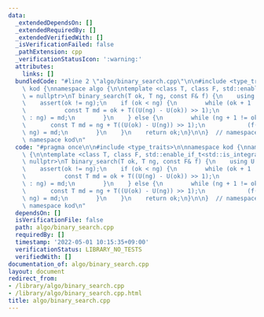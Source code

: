 ```yaml
---
data:
  _extendedDependsOn: []
  _extendedRequiredBy: []
  _extendedVerifiedWith: []
  _isVerificationFailed: false
  _pathExtension: cpp
  _verificationStatusIcon: ':warning:'
  attributes:
    links: []
  bundledCode: "#line 2 \"algo/binary_search.cpp\"\n\n#include <type_traits>\n\nnamespace\
    \ kod {\nnamespace algo {\n\ntemplate <class T, class F, std::enable_if_t<std::is_integral_v<T>>*\
    \ = nullptr>\nT binary_search(T ok, T ng, const F& f) {\n    using U = std::make_unsigned_t<T>;\n\
    \    assert(ok != ng);\n    if (ok < ng) {\n        while (ok + 1 != ng) {\n \
    \           const T md = ok + T((U(ng) - U(ok)) >> 1);\n            (f(md) ? ok\
    \ : ng) = md;\n        }\n    } else {\n        while (ng + 1 != ok) {\n     \
    \       const T md = ng + T((U(ok) - U(ng)) >> 1);\n            (f(md) ? ok :\
    \ ng) = md;\n        }\n    }\n    return ok;\n}\n\n}  // namespace algo\n}  //\
    \ namespace kod\n"
  code: "#pragma once\n\n#include <type_traits>\n\nnamespace kod {\nnamespace algo\
    \ {\n\ntemplate <class T, class F, std::enable_if_t<std::is_integral_v<T>>* =\
    \ nullptr>\nT binary_search(T ok, T ng, const F& f) {\n    using U = std::make_unsigned_t<T>;\n\
    \    assert(ok != ng);\n    if (ok < ng) {\n        while (ok + 1 != ng) {\n \
    \           const T md = ok + T((U(ng) - U(ok)) >> 1);\n            (f(md) ? ok\
    \ : ng) = md;\n        }\n    } else {\n        while (ng + 1 != ok) {\n     \
    \       const T md = ng + T((U(ok) - U(ng)) >> 1);\n            (f(md) ? ok :\
    \ ng) = md;\n        }\n    }\n    return ok;\n}\n\n}  // namespace algo\n}  //\
    \ namespace kod\n"
  dependsOn: []
  isVerificationFile: false
  path: algo/binary_search.cpp
  requiredBy: []
  timestamp: '2022-05-01 10:15:35+09:00'
  verificationStatus: LIBRARY_NO_TESTS
  verifiedWith: []
documentation_of: algo/binary_search.cpp
layout: document
redirect_from:
- /library/algo/binary_search.cpp
- /library/algo/binary_search.cpp.html
title: algo/binary_search.cpp
---
```

